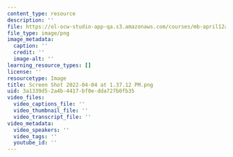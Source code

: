 ```yaml
---
content_type: resource
description: ''
file: https://ol-ocw-studio-app-qa.s3.amazonaws.com/courses/mb-april12a/screen-shot-2022-04-04-at-13712-pm.png
file_type: image/png
image_metadata:
  caption: ''
  credit: ''
  image-alt: ''
learning_resource_types: []
license: ''
resourcetype: Image
title: Screen Shot 2022-04-04 at 1.37.12 PM.png
uid: 3a1339d5-2a4b-4417-bf0e-dda727b0fb35
video_files:
  video_captions_file: ''
  video_thumbnail_file: ''
  video_transcript_file: ''
video_metadata:
  video_speakers: ''
  video_tags: ''
  youtube_id: ''
---
```

